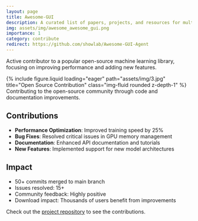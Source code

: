 ```yaml
---
layout: page
title: Awesome-GUI 
description: A curated list of papers, projects, and resources for multi-modal Graphical User Interface (GUI) agents.
img: assets/img/awesome_awesome_gui.png
importance: 1
category: contribute
redirect: https://github.com/showlab/Awesome-GUI-Agent
---
```


Active contributor to a popular open-source machine learning library, focusing on improving performance and adding new features.

<div class="row">
    <div class="col-sm mt-3 mt-md-0">
        {% include figure.liquid loading="eager" path="assets/img/3.jpg" title="Open Source Contribution" class="img-fluid rounded z-depth-1" %}
    </div>
</div>
<div class="caption">
    Contributing to the open-source community through code and documentation improvements.
</div>

## Contributions

- **Performance Optimization**: Improved training speed by 25%
- **Bug Fixes**: Resolved critical issues in GPU memory management
- **Documentation**: Enhanced API documentation and tutorials
- **New Features**: Implemented support for new model architectures

## Impact

- 50+ commits merged to main branch
- Issues resolved: 15+
- Community feedback: Highly positive
- Download impact: Thousands of users benefit from improvements

Check out the [project repository](https://github.com/popular-ml-framework) to see the contributions. 
